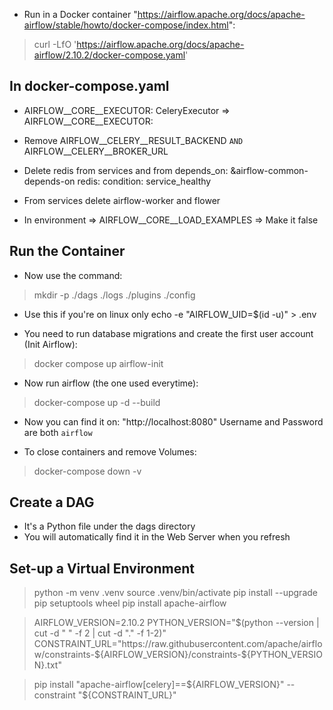 - Run in a Docker container "https://airflow.apache.org/docs/apache-airflow/stable/howto/docker-compose/index.html":
>curl -LfO 'https://airflow.apache.org/docs/apache-airflow/2.10.2/docker-compose.yaml'

## In docker-compose.yaml
- AIRFLOW__CORE__EXECUTOR: CeleryExecutor => AIRFLOW__CORE__EXECUTOR: 
- Remove AIRFLOW__CELERY__RESULT_BACKEND `AND` AIRFLOW__CELERY__BROKER_URL
- Delete redis from services and from 
depends_on:
    &airflow-common-depends-on
    redis:
      condition: service_healthy

- From services delete airflow-worker and flower

- In environment => AIRFLOW__CORE__LOAD_EXAMPLES => Make it false

## Run the Container
- Now use the command:
>mkdir -p ./dags ./logs ./plugins ./config

- Use this if you're on linux only
echo -e "AIRFLOW_UID=$(id -u)" > .env

- You need to run database migrations and create the first user account (Init Airflow):
>docker compose up airflow-init

- Now run airflow (the one used everytime):
>docker-compose up -d --build

- Now you can find it on: "http://localhost:8080"
    Username and Password are both `airflow`

- To close containers and remove Volumes:
>docker-compose down -v

## Create a DAG
- It's a Python file under the dags directory
- You will automatically find it in the Web Server when you refresh




## Set-up a Virtual Environment
>python -m venv .venv
>source .venv/bin/activate
>pip install --upgrade pip setuptools wheel
>pip install apache-airflow

>AIRFLOW_VERSION=2.10.2
>PYTHON_VERSION="$(python --version | cut -d " " -f 2 | cut -d "." -f 1-2)"
>CONSTRAINT_URL="https://raw.githubusercontent.com/apache/airflow/constraints-${AIRFLOW_VERSION}/constraints-${PYTHON_VERSION}.txt"

>pip install "apache-airflow[celery]==${AIRFLOW_VERSION}" --constraint "${CONSTRAINT_URL}"
